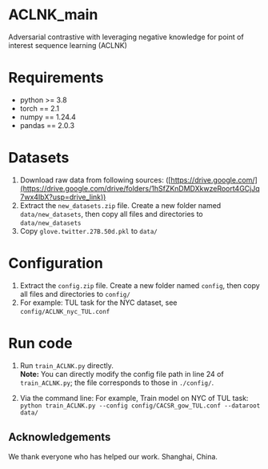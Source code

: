 # ACLNK_main
Adversarial contrastive with leveraging negative knowledge for point of interest sequence learning (ACLNK)

# Requirements
* python >= 3.8
* torch == 2.1
* numpy == 1.24.4
* pandas == 2.0.3

# Datasets
1. Download raw data from following sources:
   ([https://drive.google.com/](https://drive.google.com/drive/folders/1hSfZKnDMDXkwzeRoort4GCjJq7wx4IbX?usp=drive_link))
2. Extract the `new_datasets.zip` file. Create a new folder named `data/new_datasets`, then copy all files and directories to `data/new_datasets`
3. Copy `glove.twitter.27B.50d.pkl` to `data/`

# Configuration
1. Extract the `config.zip` file. Create a new folder named `config`, then copy all files and directories to `config/`
2. For example:
   TUL task for the NYC dataset, see `config/ACLNK_nyc_TUL.conf`

# Run code
   1. Run `train_ACLNK.py` directly.  
   **Note:** You can directly modify the config file path in line 24 of `train_ACLNK.py`; the file corresponds to those in `./config/`.

   2. Via the command line:
   For example, Train model on NYC of TUL task: `python train_ACLNK.py --config config/CACSR_gow_TUL.conf --dataroot data/`

## Acknowledgements
We thank everyone who has helped our work.
Shanghai, China. 


